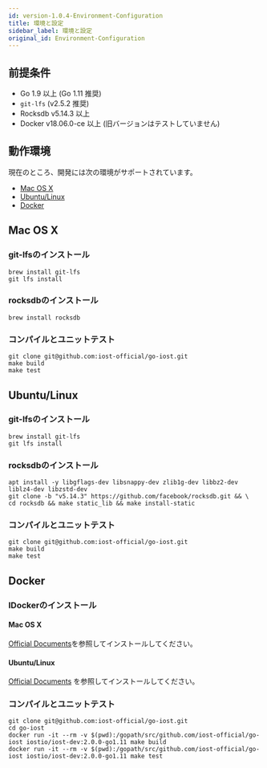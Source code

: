 ```yaml
---
id: version-1.0.4-Environment-Configuration
title: 環境と設定
sidebar_label: 環境と設定
original_id: Environment-Configuration
---
```


## 前提条件

* Go 1.9 以上 (Go 1.11 推奨)
* `git-lfs` (v2.5.2 推奨)
* Rocksdb v5.14.3 以上
* Docker v18.06.0-ce 以上 (旧バージョンはテストしていません)

## 動作環境

現在のところ、開発には次の環境がサポートされています。

* [Mac OS X](#mac-os-x)
* [Ubuntu/Linux](#ubuntu-linux)
* [Docker](#docker)

## Mac OS X

### git-lfsのインストール

```
brew install git-lfs
git lfs install
```

### rocksdbのインストール

```
brew install rocksdb
```

### コンパイルとユニットテスト

```
git clone git@github.com:iost-official/go-iost.git
make build
make test
```

## Ubuntu/Linux

### git-lfsのインストール

```
brew install git-lfs
git lfs install
```

### rocksdbのインストール

```
apt install -y libgflags-dev libsnappy-dev zlib1g-dev libbz2-dev liblz4-dev libzstd-dev
git clone -b "v5.14.3" https://github.com/facebook/rocksdb.git && \
cd rocksdb && make static_lib && make install-static
```

### コンパイルとユニットテスト

```
git clone git@github.com:iost-official/go-iost.git
make build
make test
```

## Docker

### IDockerのインストール

#### Mac OS X

[Official Documents](https://docs.docker.com/docker-for-mac/install/)を参照してインストールしてください。

#### Ubuntu/Linux

[Official Documents](https://docs.docker.com/install/linux/docker-ce/ubuntu/#install-using-the-repository) を参照してインストールしてください。

### コンパイルとユニットテスト

```
git clone git@github.com:iost-official/go-iost.git
cd go-iost
docker run -it --rm -v $(pwd):/gopath/src/github.com/iost-official/go-iost iostio/iost-dev:2.0.0-go1.11 make build
docker run -it --rm -v $(pwd):/gopath/src/github.com/iost-official/go-iost iostio/iost-dev:2.0.0-go1.11 make test
```
